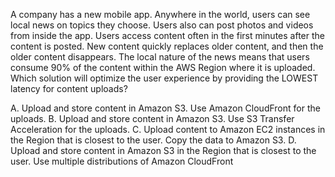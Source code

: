 A company has a new mobile app. Anywhere in the world, users can see local news on topics they choose. Users also can post photos and videos from inside the app. Users access content often in the first minutes after the content is posted. New content quickly replaces older content, and then the older content disappears. The local nature of the news means that users consume 90% of the content within the AWS Region where it is uploaded. Which solution will optimize the user experience by providing the LOWEST latency for content uploads? 

A. Upload and store content in Amazon S3. Use Amazon CloudFront for the uploads. 
B. Upload and store content in Amazon S3. Use S3 Transfer Acceleration for the uploads. 
C. Upload content to Amazon EC2 instances in the Region that is closest to the user. Copy the data to Amazon S3. 
D. Upload and store content in Amazon S3 in the Region that is closest to the user. Use multiple distributions of Amazon CloudFront